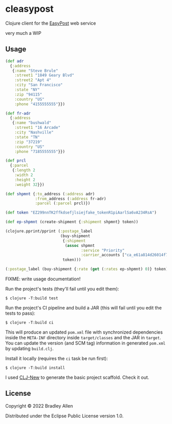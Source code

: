 # cleasypost

Clojure client for the [EasyPost](https://easypost.com) web service

very much a WIP

## Usage

``` clojure
(def adr
  {:address
   {:name "Steve Brule"
    :street1 "1849 Geary Blvd"
    :street2 "Apt 4"
    :city "San Francisco"
    :state "NY"
    :zip "94115"
    :country "US"
    :phone "4155555555"}})

(def fr-adr
  {:address
   {:name "bushwald"
    :street1 "16 Arcade"
    :city "Nashville"
    :state "TN"
    :zip "37219"
    :country "US"
    :phone "7185555555"}})

(def prcl
  {:parcel
   {:length 2
    :width 2
    :height 2
    :weight 32}})

(def shpmnt {:to_address (:address adr)
             :from_address (:address fr-adr)
             :parcel (:parcel prcl)})

(def token "EZ299nnTK2ffkdsefjlsiejfake_tokenR1piAarlSa6vA234RsA")

(def ep-shpmnt (create-shipment {:shipment shpmnt} token))

(clojure.pprint/pprint (:postage_label
                        (buy-shipment
                         {:shipment
                          (assoc shpmnt
                                 :service "Priority"
                                 :carrier_accounts ["ca_e61a814d26014f7a90b663a5a8053d18"])}
                         token)))

(:postage_label (buy-shipment {:rate (get (:rates ep-shpmnt) 0)} token)))
```

FIXME: write usage documentation!

Run the project's tests (they'll fail until you edit them):

    $ clojure -T:build test

Run the project's CI pipeline and build a JAR (this will fail until you edit the tests to pass):

    $ clojure -T:build ci

This will produce an updated `pom.xml` file with synchronized dependencies inside the `META-INF`
directory inside `target/classes` and the JAR in `target`. You can update the version (and SCM tag)
information in generated `pom.xml` by updating `build.clj`.

Install it locally (requires the `ci` task be run first):

    $ clojure -T:build install


I used [CLJ-New](https://github.com/seancorfield/clj-new) to generate the basic
project scaffold.  Check it out.

## License

Copyright © 2022 Bradley Allen

Distributed under the Eclipse Public License version 1.0.
